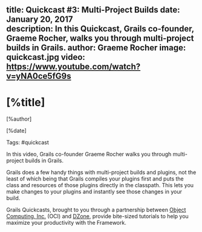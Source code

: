 title: Quickcast #3: Multi-Project Builds
date: January 20, 2017   
description: In this Quickcast, Grails co-founder, Graeme Rocher, walks you through multi-project builds in Grails.
author: Graeme Rocher
image: quickcast.jpg
video: https://www.youtube.com/watch?v=yNA0ce5fG9s
---

# [%title]

[%author]

[%date] 

Tags: #quickcast

In this video, Grails co-founder Graeme Rocher walks you through multi-project builds in Grails.

Grails does a few handy things with multi-project builds and plugins, not the least of which being that Grails compiles your plugins first and puts the class and resources of those plugins directly in the classpath. This lets you make changes to your plugins and instantly see those changes in your build.

Grails Quickcasts, brought to you through a partnership between [Object Computing, Inc.](https://objectcomputing.com/) (OCI) and [DZone](https://dzone.com/), provide bite-sized tutorials to help you maximize your productivity with the Framework.
